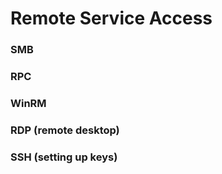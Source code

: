 # Remote Service Access 

### SMB


### RPC


### WinRM


### RDP (remote desktop)


### SSH (setting up keys)


